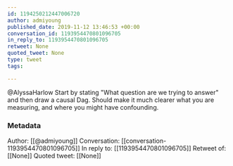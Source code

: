 ```yaml
---
id: 1194250212447006720
author: admiyoung
published_date: 2019-11-12 13:46:53 +00:00
conversation_id: 1193954470801096705
in_reply_to: 1193954470801096705
retweet: None
quoted_tweet: None
type: tweet
tags:

---
```


@AlyssaHarlow Start by stating "What question are we trying to answer" and then draw a causal Dag.  Should make it much clearer what you are measuring, and where you might have confounding.

### Metadata

Author: [[@admiyoung]]
Conversation: [[conversation-1193954470801096705]]
In reply to: [[1193954470801096705]]
Retweet of: [[None]]
Quoted tweet: [[None]]
